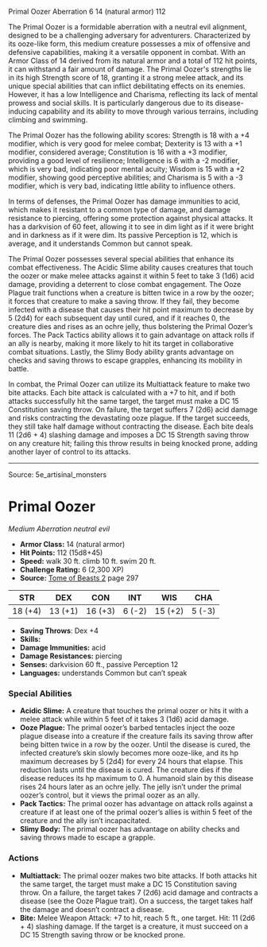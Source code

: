 <MonsterName/>Primal Oozer</MonsterName>
<CreatureType/>Aberration</CreatureType>
<CR/>6</CR>
<AC/>14 (natural armor)</AC>
<HP/>112</HP>
<summary>The Primal Oozer is a formidable aberration with a neutral evil alignment, designed to be a challenging adversary for adventurers. Characterized by its ooze-like form, this medium creature possesses a mix of offensive and defensive capabilities, making it a versatile opponent in combat. With an Armor Class of 14 derived from its natural armor and a total of 112 hit points, it can withstand a fair amount of damage. The Primal Oozer's strengths lie in its high Strength score of 18, granting it a strong melee attack, and its unique special abilities that can inflict debilitating effects on its enemies. However, it has a low Intelligence and Charisma, reflecting its lack of mental prowess and social skills. It is particularly dangerous due to its disease-inducing capability and its ability to move through various terrains, including climbing and swimming.</summary>

<detail>

The Primal Oozer has the following ability scores: Strength is 18 with a +4 modifier, which is very good for melee combat; Dexterity is 13 with a +1 modifier, considered average; Constitution is 16 with a +3 modifier, providing a good level of resilience; Intelligence is 6 with a -2 modifier, which is very bad, indicating poor mental acuity; Wisdom is 15 with a +2 modifier, showing good perceptive abilities; and Charisma is 5 with a -3 modifier, which is very bad, indicating little ability to influence others. 

In terms of defenses, the Primal Oozer has damage immunities to acid, which makes it resistant to a common type of damage, and damage resistance to piercing, offering some protection against physical attacks. It has a darkvision of 60 feet, allowing it to see in dim light as if it were bright and in darkness as if it were dim. Its passive Perception is 12, which is average, and it understands Common but cannot speak.

The Primal Oozer possesses several special abilities that enhance its combat effectiveness. The Acidic Slime ability causes creatures that touch the oozer or make melee attacks against it within 5 feet to take 3 (1d6) acid damage, providing a deterrent to close combat engagement. The Ooze Plague trait functions when a creature is bitten twice in a row by the oozer; it forces that creature to make a saving throw. If they fail, they become infected with a disease that causes their hit point maximum to decrease by 5 (2d4) for each subsequent day until cured, and if it reaches 0, the creature dies and rises as an ochre jelly, thus bolstering the Primal Oozer’s forces. The Pack Tactics ability allows it to gain advantage on attack rolls if an ally is nearby, making it more likely to hit its target in collaborative combat situations. Lastly, the Slimy Body ability grants advantage on checks and saving throws to escape grapples, enhancing its mobility in battle.

In combat, the Primal Oozer can utilize its Multiattack feature to make two bite attacks. Each bite attack is calculated with a +7 to hit, and if both attacks successfully hit the same target, the target must make a DC 15 Constitution saving throw. On failure, the target suffers 7 (2d6) acid damage and risks contracting the devastating ooze plague. If the target succeeds, they still take half damage without contracting the disease. Each bite deals 11 (2d6 + 4) slashing damage and imposes a DC 15 Strength saving throw on any creature hit; failing this throw results in being knocked prone, adding another layer of control to its attacks.</detail>



---

Source: 5e_artisinal_monsters

# Primal Oozer

*Medium* *Aberration* *neutral evil*

- **Armor Class:** 14 (natural armor)
- **Hit Points:** 112 (15d8+45)
- **Speed:** walk 30 ft. climb 10 ft. swim 20 ft.
- **Challenge Rating:** 6 (2,300 XP)
- **Source:** [Tome of Beasts 2](https://koboldpress.com/kpstore/product/tome-of-beasts-2-for-5th-edition) page 297

| STR | DEX | CON | INT | WIS | CHA |
| --- | --- | --- | --- | --- | --- |
| 18 (+4) | 13 (+1) | 16 (+3) | 6 (-2) | 15 (+2) | 5 (-3) |

- **Saving Throws**: Dex +4
- **Skills:** 
- **Damage Immunities:** acid
- **Damage Resistances:** piercing
- **Senses:** darkvision 60 ft., passive Perception 12
- **Languages:** understands Common but can’t speak

### Special Abilities

- **Acidic Slime:** A creature that touches the primal oozer or hits it with a melee attack while within 5 feet of it takes 3 (1d6) acid damage.
- **Ooze Plague:** The primal oozer’s barbed tentacles inject the ooze plague disease into a creature if the creature fails its saving throw after being bitten twice in a row by the oozer. Until the disease is cured, the infected creature’s skin slowly becomes more ooze-like, and its hp maximum decreases by 5 (2d4) for every 24 hours that elapse. This reduction lasts until the disease is cured. The creature dies if the disease reduces its hp maximum to 0. A humanoid slain by this disease rises 24 hours later as an ochre jelly. The jelly isn’t under the primal oozer’s control, but it views the primal oozer as an ally.
- **Pack Tactics:** The primal oozer has advantage on attack rolls against a creature if at least one of the primal oozer’s allies is within 5 feet of the creature and the ally isn’t incapacitated.
- **Slimy Body:** The primal oozer has advantage on ability checks and saving throws made to escape a grapple.

### Actions

- **Multiattack:** The primal oozer makes two bite attacks. If both attacks hit the same target, the target must make a DC 15 Constitution saving throw. On a failure, the target takes 7 (2d6) acid damage and contracts a disease (see the Ooze Plague trait). On a success, the target takes half the damage and doesn’t contract a disease.
- **Bite:** Melee Weapon Attack: +7 to hit, reach 5 ft., one target. Hit: 11 (2d6 + 4) slashing damage. If the target is a creature, it must succeed on a DC 15 Strength saving throw or be knocked prone.




